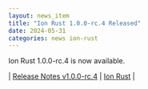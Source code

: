 ```yaml
---
layout: news_item
title: "Ion Rust 1.0.0-rc.4 Released"
date: 2024-05-31
categories: news ion-rust
---
```


Ion Rust 1.0.0-rc.4 is now available.

| [Release Notes v1.0.0-rc.4](https://github.com/amazon-ion/ion-rust/releases/tag/v1.0.0-rc.4) | [Ion Rust](https://github.com/amazon-ion/ion-rust) |

